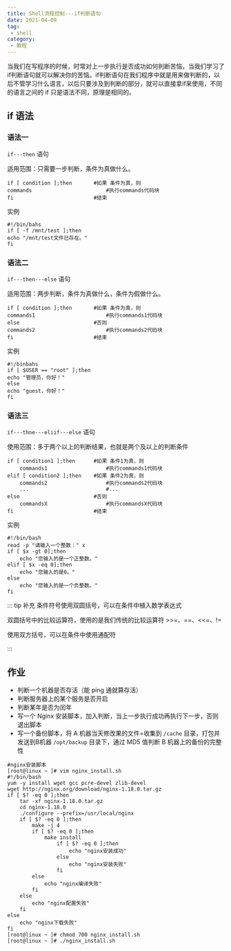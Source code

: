 ```yaml
---
title: Shell流程控制---if判断语句
date: 2021-04-09
tag:
 - shell
category: 
 - 教程
---
```



当我们在写程序的时候，时常对上一步执行是否成功如何判断苦恼，当我们学习了if判断语句就可以解决你的苦恼。if判断语句在我们程序中就是用来做判断的，以后不管学习什么语言，以后只要涉及到判断的部分，就可以直接拿if来使用，不同的语言之间的 if 只是语法不同，原理是相同的。

## if 语法

### 语法一

`if---then` 语句

适用范围：只需要一步判断，条件为真做什么。

```shell
if [ condition ];then		#如果 条件为真，则
commands						#执行commands代码块
fi							#结束
```

实例

```shell
#!/bin/bahs
if [ -f /mnt/test ];then
echo "/mnt/test文件已存在。"
fi
```



### 语法二

`if---then---else` 语句

适用范围：两步判断，条件为真做什么，条件为假做什么。

```shell
if [ condition ];then		#如果 条件为真，则
commands1						#执行commands1代码块
else						#否则
commands2						#执行commands2代码块
fi							#结束
```

实例

```shell
#!/binbahs
if [ $USER == "root" ];then
echo "管理员，你好！"
else
echo "guest，你好！"
fi
```



### 语法三

`if---thne---eliif---else` 语句

使用范围：多于两个以上的判断结果，也就是两个及以上的判断条件

```shell
if [ condition1 ];then		#如果 条件1为真，则
	commands1					#执行commands1代码块
elif [ condition2 ];then	#如果 条件2为真，则
	commands2					#执行commands2代码块
	...							#...
else						#否则
	commandsX					#执行commandsX代码块
fi							#结束
```

实例

```shell
#!/bin/bash
read -p "请输入一个整数：" x
if [ $x -gt 0];then
	echo "您输入的是一个正整数。"
elif [ $x -eq 0];then
	echo "您输入的是0。"
else
	echo "您输入的是一个负整数。"
fi
```

::: tip 补充
条件符号使用双圆括号，可以在条件中植入数学表达式

双圆括号中的比较运算符，使用的是我们传统的比较运算符 >>=、==、<<=、!=

使用双方括号，可以在条件中使用通配符

:::

## 作业

- 判断一个机器是否存活（能 ping 通就算存活）
- 判断服务器上的某个服务是否开启
- 判断某年是否为闰年
- 写一个 Nginx 安装脚本，加入判断，当上一步执行成功再执行下一步，否则退出脚本
- 写一个备份脚本，将 A 机器当天修改果的文件=收集到 `/cache` 目录，打包并发送到B机器 `/opt/backup` 目录下，通过 MD5 值判断 B 机器上的备份的完整性

```shell
#nginx安装脚本
[root@linux ~ ]# vim nginx_install.sh
#!/bin/bash
yum -y install wget gcc pcre-devel zlib-devel
wget http://nginx.org/download/nginx-1.18.0.tar.gz
if [ $? -eq 0 ];then
	tar -xf nginx-1.18.0.tar.gz
	cd nginx-1.18.0
	./configure --prefix=/usr/local/nginx
	if [ $? -eq 0 ];then
		make -j 4
		if [ $? -eq 0 ];then
			make install
				if [ $? -eq 0 ];then
					echo "nginx安装成功"
				else 
					echo "nginx安装失败"
				fi
		else
			echo "nginx编译失败"
		fi
	else
		echo "nginx配置失败"
	fi
else
	echo "nginx下载失败"
fi
[root@linux ~ ]# chmod 700 nginx_install.sh
[root@linux ~ ]# ./nginx_install.sh

```

